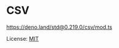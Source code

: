 # CSV

https://deno.land/std@0.219.0/csv/mod.ts

License: [MIT](https://github.com/denoland/deno_std/blob/main/LICENSE)
